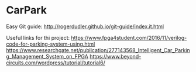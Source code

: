 # CarPark

Easy Git guide:
http://rogerdudler.github.io/git-guide/index.it.html

Useful links for thi project:
https://www.fpga4student.com/2016/11/verilog-code-for-parking-system-using.html
https://www.researchgate.net/publication/277143568_Intelligent_Car_Parking_Management_System_on_FPGA
https://www.beyond-circuits.com/wordpress/tutorial/tutorial6/

